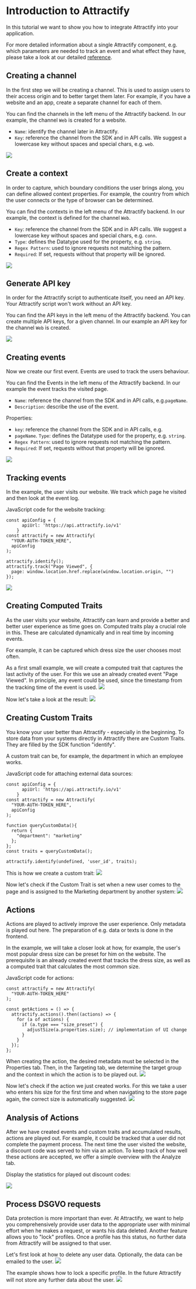 


# Introduction to Attractify
In this tutorial we want to show you how to integrate Attractify into your application.

For more detailed information about a single Attractify component, e.g. which parameters are needed to track an event and what effect they have, please take a look at our detailed [reference](https://github.com/inovex/attractify/blob/master/docs/reference.md).

## Creating a channel
In the first step we will be creating a channel. This is used to assign users to their access origin and to better target them later. For example, if you have a website and an app, create a separate channel for each of them.

You can find the channels in the left menu of the Attractify backend. In our example, the channel `Web` is created for a website. 

- `Name`: identify the channel later in Attractify.
- `Key`: reference the channel from the SDK and in API calls. We suggest a lowercase key without spaces and special chars, e.g. `web`.

![](/docs/assets/channel.gif)

## Create a context
In order to capture, which boundary conditions the user brings along, you can define allowed context properties. For example, the country from which the user connects or the type of browser can be determined.

You can find the contexts in the left menu of the Attractify backend. In our example, the context is defined for the channel `Web`.

- `Key`: reference the channel from the SDK and in API calls. We suggest a lowercase key without spaces and special chars, e.g. `conn`.
- `Type`: defines the Datatype used for the property, e.g. `string`. 
- `Regex Pattern`: used to ignore requests not matching the pattern.
- `Required`: If set, requests without that property will be ignored. 

![](/docs/assets/context.gif)

## Generate API key
In order for the Attractify script to authenticate itself, you need an API key. Your Attractify script won't work without an API key.

You can find the API keys in the left menu of the Attractify backend. You can create multiple API keys, for a given channel. In our example an API key for the channel `Web` is created.

![](/docs/assets/api-key.gif)
## Creating events
Now we create our first event. Events are used to track the users behaviour. 

You can find the Events in the left menu of the Attractify backend. In our example the event tracks the visited page.

 - `Name`: reference the channel from the SDK and in API calls, e.g.`pageName`. 
 - `Description`: describe the use of the event.

Properties:
 - `key`:  reference the channel from the SDK and in API calls, e.g.
 - `pageName`. `Type`: defines the Datatype used for the property, e.g. `string`. 
 - `Regex Pattern`: used to ignore requests not matching the pattern. 
 - `Required`: If set, requests without that property will be ignored.

![](/docs/assets/events.gif)
## Tracking events
In the example, the user visits our website. We track which page he visited and then look at the event log.

JavaScript code for the website tracking:

```
const apiConfig = {
      apiUrl: 'https://api.attractify.io/v1'
    }
const attractify = new Attractify(
  "YOUR-AUTH-TOKEN_HERE",
  apiConfig
);

attractify.identify();
attractify.track("Page Viewed", {
  page: window.location.href.replace(window.location.origin, "")
});
```
![](/docs/assets/tracking-event.gif)


## Creating Computed Traits
As the user visits your website, Attractify can learn and provide a better and better user experience as time goes on. Computed traits play a crucial role in this. These are calculated dynamically and in real time by incoming events.

For example, it can be captured which dress size the user chooses most often.

As a first small example, we will create a computed trait that captures the last activity of the user. For this we use an already created event "Page Viewed". In principle, any event could be used, since the timestamp from the tracking time of the event is used.
![](/docs/assets/computed-trait.gif)

Now let's take a look at the result:
![](/docs/assets/computed-trait-example.gif)


## Creating Custom Traits
You know your user better than Attractify - especially in the beginning. To store data from your systems directly in Attractify there are Custom Traits. They are filled by the SDK function "identify".

A custom trait can be, for example, the department in which an employee works.

JavaScript code for attaching external data sources:
```
const apiConfig = {
      apiUrl: 'https://api.attractify.io/v1'
    }
const attractify = new Attractify(
  "YOUR-AUTH-TOKEN_HERE",
  apiConfig
);

function queryCustomData(){
  return {
    "department": "marketing"
  };
};
const traits = queryCustomData();

attractify.identify(undefined, 'user_id', traits);
```

This is how we create a custom trait:
![](/docs/assets/custom-trait.gif)

Now let's check if the Custom Trait is set when a new user comes to the page and is assigned to the Marketing department by another system:
![](/docs/assets/custom-trait-example.gif)


## Actions
Actions are played to actively improve the user experience. Only metadata is played out here. The preparation of e.g. data or texts is done in the frontend.

In the example, we will take a closer look at how, for example, the user's most popular dress size can be preset for him on the website.
The prerequisite is an already created event that tracks the dress size, as well as a computed trait that calculates the most common size.


JavaScript code for actions:
````
const attractify = new Attractify(
  "YOUR-AUTH-TOKEN_HERE"
);

const getActions = () => {
  attractify.actions().then((actions) => {
    for (a of actions) {
      if (a.type === "size_preset") {
        adjustSize(a.properties.size); // implementation of UI change
      }
    }
  });
};
````


When creating the action, the desired metadata must be selected in the Properties tab. Then, in the Targeting tab, we determine the target group and the context in which the action is to be played out.
![](/docs/assets/action.gif)

Now let's check if the action we just created works. For this we take a user who enters his size for the first time and when navigating to the store page again, the correct size is automatically suggested.
![](/docs/assets/action-example.gif)


## Analysis of Actions
After we have created events and custom traits and accumulated results, actions are played out. For example, it could be tracked that a user did not complete the payment process. The next time the user visited the website, a discount code was served to him via an action. To keep track of how well these actions are accepted, we offer a simple overview with the Analyze tab.

Display the statistics for played out discount codes:

![](/docs/assets/analyze-action.gif)


## Process DSGVO requests
Data protection is more important than ever. At Attractify, we want to help you comprehensively provide user data to the appropriate user with minimal effort when he makes a request, or wants his data deleted. Another feature allows you to "lock" profiles. Once a profile has this status, no further data from Attractify will be assigned to that user.


Let's first look at how to delete any user data. Optionally, the data can be emailed to the user.
![](/docs/assets/gdpr-delete.gif)

The example shows how to lock a specific profile. In the future Attractify will not store any further data about the user.
![](/docs/assets/gdpr-lock.gif)
